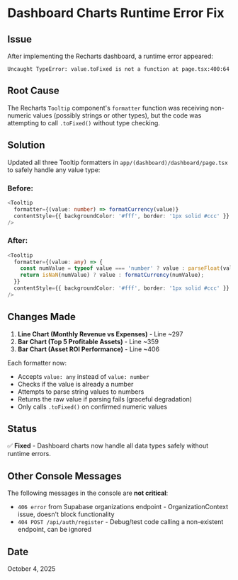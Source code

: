 # Dashboard Charts Runtime Error Fix

## Issue
After implementing the Recharts dashboard, a runtime error appeared:
```
Uncaught TypeError: value.toFixed is not a function at page.tsx:400:64
```

## Root Cause
The Recharts `Tooltip` component's `formatter` function was receiving non-numeric values (possibly strings or other types), but the code was attempting to call `.toFixed()` without type checking.

## Solution
Updated all three Tooltip formatters in `app/(dashboard)/dashboard/page.tsx` to safely handle any value type:

### Before:
```typescript
<Tooltip 
  formatter={(value: number) => formatCurrency(value)}
  contentStyle={{ backgroundColor: '#fff', border: '1px solid #ccc' }}
/>
```

### After:
```typescript
<Tooltip 
  formatter={(value: any) => {
    const numValue = typeof value === 'number' ? value : parseFloat(value);
    return isNaN(numValue) ? value : formatCurrency(numValue);
  }}
  contentStyle={{ backgroundColor: '#fff', border: '1px solid #ccc' }}
/>
```

## Changes Made
1. **Line Chart (Monthly Revenue vs Expenses)** - Line ~297
2. **Bar Chart (Top 5 Profitable Assets)** - Line ~359
3. **Bar Chart (Asset ROI Performance)** - Line ~406

Each formatter now:
- Accepts `value: any` instead of `value: number`
- Checks if the value is already a number
- Attempts to parse string values to numbers
- Returns the raw value if parsing fails (graceful degradation)
- Only calls `.toFixed()` on confirmed numeric values

## Status
✅ **Fixed** - Dashboard charts now handle all data types safely without runtime errors.

## Other Console Messages
The following messages in the console are **not critical**:
- `406 error` from Supabase organizations endpoint - OrganizationContext issue, doesn't block functionality
- `404 POST /api/auth/register` - Debug/test code calling a non-existent endpoint, can be ignored

## Date
October 4, 2025

